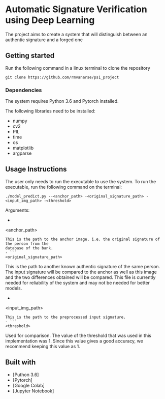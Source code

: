 # Automatic Signature Verification using Deep Learning

The project aims to create a system that will distinguish between an authentic signature and a forged one

## Getting started

Run the following command in a linux terminal to clone the repository

```
git clone https://github.com/rmvanarse/ps1_project
```

### Dependencies

The system requires Python 3.6 and Pytorch installed.

The following libraries need to be installed:

- numpy
- cv2
- PIL
- time
- os
- matplotlib
- argparse

## Usage Instructions

The user only needs to run the executable to use the system. To run the executable, run the following command on the terminal:

```
./model_predict.py --<anchor_path> -<original_signature_path> -<input_img_path> -<threshold>
```

Arguments:
- ```
<anchor_path>
```
This is the path to the anchor image, i.e. the original signature of the person from the
database of the bank.
- ```
<original_signature_path>
```
This is the path to another known authentic signature of the same person.
The input signature will be compared to the anchor as well as this image and the two differences
obtained will be compared. This file is currently needed for reliability of the system and may not be needed for better models.
- ```
<input_img_path>
```
This is the path to the preprocessed input signature.
- ```
<threshold>
```
Used for comparison. The value of the threshold that was used in this
implementation was 1. Since this value gives a good accuracy, we recommend keeping this value as 1.

## Built with

* [Puthon 3.6]
* [Pytorch]
* [Google Colab]
* [Jupyter Notebook]

